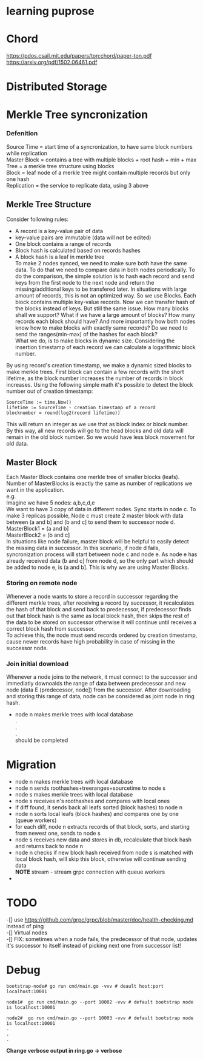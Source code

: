 # learning puprose

# Chord
https://pdos.csail.mit.edu/papers/ton:chord/paper-ton.pdf   
https://arxiv.org/pdf/1502.06461.pdf

# Distributed Storage 

# Merkle Tree syncronization
### Defenition   
Source Time = start time of a syncronization, to have same block numbers while replication  
Master Block = contains a tree with multiple blocks + root hash + min + max   
Tree = a merkle tree structure using blocks   
Block = leaf node of a merkle tree might contain multiple records but only one hash   
Replication = the service to replicate data, using 3 above   

## Merkle Tree Structure
Consider following rules:  
- A record is a key-value pair of data
- key-value pairs are immutable (data will not be edited)
- One block contains a range of records    
- Block hash is calculated based on records hashes   
- A block hash is a leaf in merkle tree   
To make 2 nodes synced, we need to make sure both have the same data. To do that we need to compare data in both nodes periodically. To do the comparison, the simple solution is to hash each record and send keys from the first node to the next node and return the missing/additional keys to be transfered later. In situations with large amount of records, this is not an optimized way. So we use Blocks. Each block contains multiple key-value records. Now we can transfer hash of the blocks instead of keys. But still the same issue. How many blocks shall we support? What if we have a large amount of blocks? How many records each block should have? And more importantly how both nodes know how to make blocks with exactly same records? Do we need to send the ranges(min-max) of the hashes for each block?   
What we do, is to make blocks in dynamic size. Considering the insertion timestamp of each record we can calculate a logarithmic block number.   

By using record's creation timestamp, we make a dynamic sized blocks to make merkle trees. First block can contain a few records with the short lifetime, as the block number increases the number of records in block increases. Using the following simple math it's possible to detect the block number out of creation timestamp:  
```
SourceTime := time.Now()
lifetime := SourceTime - creation timestamp of a record
blocknumber = round(log2(record lifetime))
```   

This will return an integer as we use that as block index or block number.  
By this way, all new records will go to the head blocks and old data will remain in the old block number. So we would have less block movement for old data.  


## Master Block
Each Master Block contains one merkle tree of smaller blocks (leafs). Number of MasterBlocks is exactly the same as number of replications we want in the application.  
e.g.   
Imagine we have 5 nodes: a,b,c,d,e  
We want to have 3 copy of data in different nodes. Sync starts in node c. To make 3 replicas possible, Node c must create 2 master block with data between (a and b] and (b and c] to send them to successor node d.   
MasterBlock1 = (a and b]   
MasterBlock2 = (b and c]   
In situations like node failure, master block will be helpful to easily detect the missing data in successor. In this scenario, if node d fails, syncronization process will start between node c and node e. As node e has already received data (b and c] from node d, so the only part which should be added to node e, is (a and b]. This is why we are using Master Blocks.  


### Storing on remote node
Whenever a node wants to store a record in successor regarding the different merkle trees, after receiving a record by successor, it recalculates the hash of that block and send back to predecessor, if predecessor finds out that block hash is the same as local block hash, then skips the rest of the data to be stored on successor otherwise it will continue until receives a correct block hash from successor.   
To achieve this, the node must send records ordered by creation timestamp, cause newer records have high probability in case of missing in the successor node.  

### Join initial download
Whenever a node joins to the network, it must connect to the successor and immediatly downoalds the range of data between predecessor and new node (data E (predecessor, node]) from the successor. After downloading and storing this range of data, node can be considered as joint node in ring hash.   
- node n makes merkle trees with local database  
.  
.  
.  
should be completed  

# Migration
- node n makes merkle trees with local database  
- node n sends roothashes+treeranges+sourcetime to node s  
- node s makes merkle trees with local database  
- node s receives n's roothashes and compares with local ones  
- if diff found, it sends back all leafs sorted (block hashes) to node n  
- node n sorts local leafs (block hashes) and compares one by one (queue workers)  
- for each diff, node n extracts records of that block, sorts, and starting from newest one, sends to node s  
- node s receives new data and stores in db, recalculate that block hash and returns back to node n  
- node n checks if new block hash received from node s is matched with local block hash, will skip this block, otherwise will continue sending data  
**NOTE** stream - stream grpc connection with queue workers  
- 



# TODO
-[] use https://github.com/grpc/grpc/blob/master/doc/health-checking.md instead of ping  
-[] Virtual nodes   
-[] FIX: sometimes when a node fails, the predecessor of that node, updates it's successor to itself instead of picking next one from successor list!   

# Debug 
```
bootstrap-node# go run cmd/main.go -vvv # deault host:port localhost:10001

node1#  go run cmd/main.go --port 10002 -vvv # default bootstrap node is localhost:10001

node2#  go run cmd/main.go --port 10003 -vvv # default bootstrap node is localhost:10001
.
.
.

```
**Change verbose output in ring.go -> verbose**